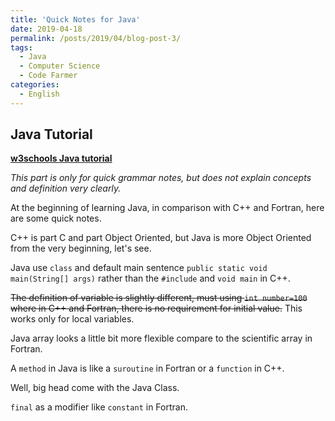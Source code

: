 ```yaml
---
title: 'Quick Notes for Java'
date: 2019-04-18
permalink: /posts/2019/04/blog-post-3/
tags:
  - Java
  - Computer Science
  - Code Farmer
categories:
  - English
---
```


## Java Tutorial

**[w3schools Java tutorial](https://www.w3schools.com/java)**

*This part is only for quick grammar notes, but does not explain concepts and definition very clearly.*

At the beginning of learning Java, in comparison with C++ and Fortran, here are some quick notes.

C++ is part C and part Object Oriented, but Java is more Object Oriented from the very beginning, let's see.

Java use `class` and default main sentence `public static void main(String[] args)` rather than the `#include` and `void main` in C++.

<del>The definition of variable is slightly different, must using `int number=100` where in C++ and Fortran, there is no requirement for initial value.</del> This works only for local variables.

Java array looks a little bit more flexible compare to the scientific array in Fortran.

A `method` in Java is like a `suroutine` in Fortran or a `function` in C++.

Well, big head come with the Java Class.

`final` as a modifier like `constant` in Fortran.